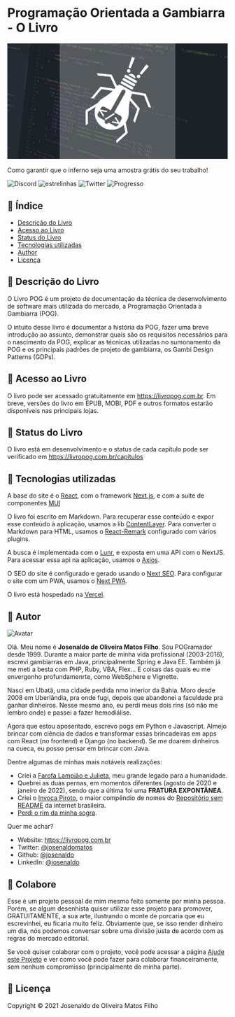 <!-- markdownlint-disable-file MD033 -->
# Programação Orientada a Gambiarra - O Livro

![Banner do Livro POG](public/images/banner.jpg)

Como garantir que o inferno seja uma amostra grátis do seu trabalho!

![Discord](https://img.shields.io/discord/1034139077294960691?label=Chat%20POG) ![estrelinhas](https://img.shields.io/github/stars/josenaldo/livro-pog?label=Estrelinhas%20no%20Github) ![Twitter](https://img.shields.io/twitter/follow/josenaldomatos?style=flat&label=Siga%20no%20Twitter) ![Progresso](https://img.shields.io/badge/Status-em%20andamento-orange)

## :scroll: Índice

- [Descrição do Livro](https://github.com/josenaldo/livro-pog#descrição-do-projeto)
- [Acesso ao Livro](https://github.com/josenaldo/livro-pog#acesso-ao-livro)
- [Status do Livro](https://github.com/josenaldo/livro-pog#status-do-livro)
- [Tecnologias utilizadas](https://github.com/josenaldo/livro-pog#tecnologias-utilizadas)
- [Author](https://github.com/josenaldo/livro-pog#autor)
- [Licença](https://github.com/josenaldo/livro-pog#licença)

## :bookmark: Descrição do Livro

O Livro POG é um projeto de documentação da técnica de desenvolvimento de software mais utilizada do mercado, a Programação Orientada a Gambiarra (POG).

O intuito desse livro é documentar a história da POG, fazer uma breve introdução ao assunto, demonstrar quais são os requisitos necessários para o nascimento da POG, explicar as técnicas utilizadas no sumonamento da POG e os principais padrões de projeto de gambiarra, os Gambi Design Patterns (GDPs).

## :link: Acesso ao Livro

O livro pode ser acessado gratuitamente em <https://livropog.com.br>. Em breve, versões do livro em EPUB, MOBI, PDF e outros formatos estarão disponíveis nas principais lojas.

## :construction: Status do Livro

O livro está em desenvolvimento e o status de cada capítulo pode ser verificado em <https://livropog.com.br/capítulos>

## :wrench: Tecnologias utilizadas

A base do site é o [React](https://reactjs.org/), com o framework [Next.js](https://nextjs.org/), e com a suite de componentes [MUI](https://mui.com/)

O livro foi escrito em Markdown. Para recuperar esse conteúdo e expor esse conteúdo à aplicação, usamos a lib [ContentLayer](https://www.contentlayer.dev/). Para converter o Markdown para HTML, usamos o [React-Remark](https://github.com/remarkjs/react-remark) configurado com vários plugins.

A busca é implementada com o [Lunr](https://lunrjs.com/), e exposta em uma API com o NextJS. Para acessar essa api na aplicação, usamos o [Axios](https://axios-http.com/).

O SEO do site é configurado e gerado usando o [Next SEO](https://github.com/garmeeh/next-seo). Para configurar o site com um PWA, usamos o [Next PWA](https://github.com/shadowwalker/next-pwa).

O livro está hospedado na [Vercel](https://vercel.com/).

## :boy: Autor

![Avatar](https://github.com/josenaldo.png?size=100)

Olá. Meu nome é **Josenaldo de Oliveira Matos Filho**. Sou POGramador desde 1999. Durante a maior parte de minha vida profissional (2003-2016), escrevi gambiarras em Java, principalmente Spring e Java EE. Também já me meti a besta com PHP, Ruby, VBA, Flex... E coisas das quais eu me envergonho profundamenrte, como WebSphere e Vignette.

Nasci em Ubatã, uma cidade perdida nmo interior da Bahia. Moro desde 2008 em Uberlândia, pra onde fugi, depois que abandonei a faculdade pra ganhar dinheiros. Nesse mesmo ano, eu perdi meus dois rins (só não me lembro onde) e passei a fazer hemodiálise.

Agora que estou aposentado, escrevo pogs em Python e Javascript. Almejo brincar com ciência de dados e transformar essas brincadeiras em apps com React (no frontend) e Django (no backend). Se me doarem dinheiros na cueca, eu posso pensar em brincar com Java.

Dentre algumas de minhas mais notáveis realizações:

- Criei a [Farofa Lampião e Julieta](https://josenaldo.github.io/farofa-lampiao-e-julieta/), meu grande legado para a humanidade.
- Quebrei as duas pernas, em momentos diferentes (agosto de 2020 e janeiro de 2022), sendo que a última foi uma **FRATURA EXPONTÂNEA**.
- Criei o [Invoca Piroto](https://invoca-piroto-backend.herokuapp.com/), o maior compêndio de nomes do [Repositório sem README](https://invoca-piroto-backend.herokuapp.com/nomes/1393) da internet brasileira.
- [Perdi o rim da minha sogra](https://g1.globo.com/mg/minas-gerais/bom-dia-minas/video/sogra-doa-rim-ao-genro-em-uberlandia-2741082.ghtml).

Quer me achar?

- Website: https://livropog.com.br
- Twitter: [@josenaldomatos](https://twitter.com/josenaldomatos)
- Github: [@josenaldo](https://github.com/josenaldo)
- LinkedIn: [@josenaldo](https://linkedin.com/in/josenaldo)

## :money_with_wings: Colabore

Esse é um projeto pessoal de mim mesmo feito somente por minha pessoa. Porém, se algum desenhista quiser utilizar esse projeto para promover, GRATUITAMENTE, a sua arte, ilustrando o monte de porcaria que eu escrevinhei, eu ficaria muito feliz. Óbviamente que, se isso render dinheiro um dia, nós podemos conversar sobre uma divisão justa de acordo com as regras do mercado editorial.

Se você quiser colaborar com o projeto, você pode acessar a página [Ajude este Projeto](https://livropog.com.br/ajude) e ver como você pode fazer para colaborar financeiramente, sem nenhum compromisso (principalmente de minha parte).

## :page_facing_up: Licença

Copyright © 2021 Josenaldo de Oliveira Matos Filho
